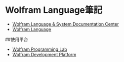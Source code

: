 # Wolfram Language筆記

* [Wolfram Language & System Documentation Center](http://reference.wolfram.com/language/)
* [Wolfram Language](https://www.wolfram.com/language/)  

##使用平台
* [Wolfram Programming Lab](https://www.wolfram.com/programming-lab/)
* [Wolfram Development Platform](http://www.wolfram.com/development-platform/)